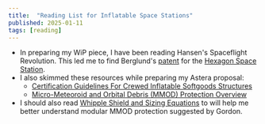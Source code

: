 ```yaml
---
title:  "Reading List for Inflatable Space Stations"
published: 2025-01-11
tags: [reading]
---
```

- In preparing my WiP piece, I have been reading Hansen's Spaceflight Revolution. This led me to find Berglund's [patent](https://patents.google.com/patent/US3169725A/en) for the [Hexagon Space Station](https://patentimages.storage.googleapis.com/a4/81/3b/cbb51975e79b10/US3169725.pdf).
- I also skimmed these resources while preparing my Astera proposal:
	- [Certification Guidelines For Crewed Inflatable Softgoods Structures](https://ntrs.nasa.gov/citations/20220011425)
	- [Micro-Meteoroid and Orbital Debris (MMOD) Protection Overview](https://ntrs.nasa.gov/api/citations/20190001193/downloads/20190001193.pdf)
- I should also read [Whipple Shield and Sizing Equations](https://ntrs.nasa.gov/api/citations/19920010826/downloads/19920010826.pdf) to  will help me better understand modular MMOD protection suggested by Gordon.